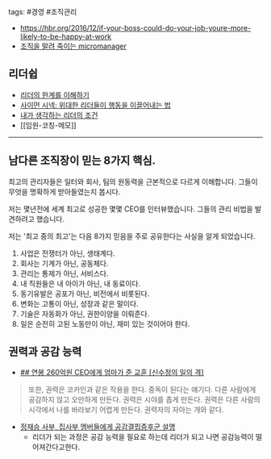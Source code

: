 tags: #경영 #조직관리 


- https://hbr.org/2016/12/if-your-boss-could-do-your-job-youre-more-likely-to-be-happy-at-work
- [조직을 말려 죽이는 micromanager](https://brunch.co.kr/@younghakjang/17)

## 리더쉽
- [리더의 한계를 이해하기](http://jamestic.egloos.com/1995722 "http://jamestic.egloos.com/1995722")
- [사이먼 시넥: 위대한 리더들이 행동을 이끌어내는 법](http://www.ted.com/talks/lang/kor/simon_sinek_how_great_leaders_inspire_action.html "http://www.ted.com/talks/lang/kor/simon_sinek_how_great_leaders_inspire_action.html")
- [내가 생각하는 리더의 조건](http://sungmooncho.com/2011/01/23/leader/ "http://sungmooncho.com/2011/01/23/leader/")
- [[임원-코칭-메모]]

-------

## 남다른 조직장이 믿는 8가지 핵심.

최고의 관리자들은 일터와 회사, 팀의 원동력을 근본적으로 다르게 이해합니다. 그들이 무엇을 명확하게 받아들였는지 봅시다.
  

저는 몇년전에 세계 최고로 성공한 몇몇 CEO를 인터뷰했습니다. 그들의 관리 비법을 발견하려고 했습니다.

저는 '최고 중의 최고'는 다음 8가지 믿음을 주로 공유한다는 사실을 알게 되었습니다.
  

1. 사업은 전쟁터가 아닌, 생태계다.
2. 회사는 기계가 아닌, 공동체다.
3. 관리는 통제가 아닌, 서비스다.
4. 내 직원들은 내 아이가 아닌, 내 동료이다.
5. 동기유발은 공포가 아닌, 비전에서 비롯된다.
6. 변화는 고통이 아닌, 성장과 같은 말이다.
7. 기술은 자동화가 아닌, 권한이양을 이뤄준다.
8. 일은 순전히 고된 노동만이 아닌, 재미 있는 것이어야 한다.

## 권력과 공감 능력
- [## 연봉 260억원 CEO에게 엄마가 준 교훈 [신수정의 일의 격]](https://n.news.naver.com/article/277/0005091124)

> 또한, 권력은 코카인과 같은 작용을 한다. 중독이 된다는 얘기다. 다른 사람에게 공감하지 않고 오만하게 만든다. 권력은 시야를 좁게 만든다. 권력은 다른 사람의 시각에서 나를 바라보기 어렵게 만든다. 권력자의 자아는 개와 같다.

- [정재승 사부, 집사부 멤버들에게 공감결핍증후군 설명](https://www.youtube.com/watch?v=SBqvuT-LxCE)
	- 리더가 되는 과정은 공감 능력을 필요로 하는데 리더가 되고 나면 공감능력이 떨어져간다고한다.
